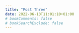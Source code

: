 ```yaml
---
title: "Post Three"
date: 2022-06-13T11:01:10+01:00
# bookComments: false
# bookSearchExclude: false
---
```

